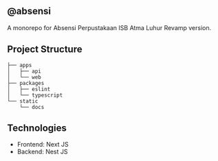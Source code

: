 ## @absensi

A monorepo for Absensi Perpustakaan ISB Atma Luhur Revamp version.

## Project Structure

```
├── apps
│   ├── api
│   └── web
├── packages
│   ├── eslint
│   └── typescript
└── static
    └── docs
```

## Technologies

- Frontend: Next JS
- Backend: Nest JS
